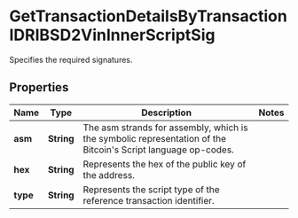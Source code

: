 

# GetTransactionDetailsByTransactionIDRIBSD2VinInnerScriptSig

Specifies the required signatures.

## Properties

| Name | Type | Description | Notes |
|------------ | ------------- | ------------- | -------------|
|**asm** | **String** | The asm strands for assembly, which is the symbolic representation of the Bitcoin&#39;s Script language op-codes. |  |
|**hex** | **String** | Represents the hex of the public key of the address. |  |
|**type** | **String** | Represents the script type of the reference transaction identifier. |  |



